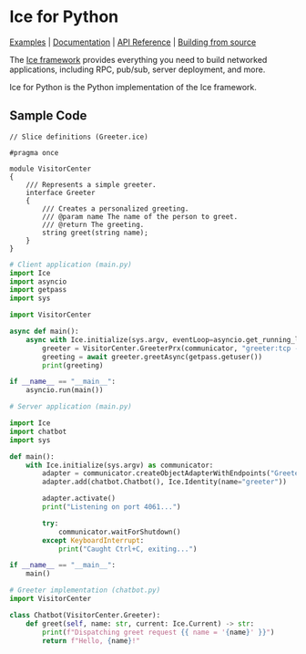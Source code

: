 # Ice for Python

[Examples] | [Documentation] | [API Reference] | [Building from source]

The [Ice framework] provides everything you need to build networked applications,
including RPC, pub/sub, server deployment, and more.

Ice for Python is the Python implementation of the Ice framework.

## Sample Code

```slice
// Slice definitions (Greeter.ice)

#pragma once

module VisitorCenter
{
    /// Represents a simple greeter.
    interface Greeter
    {
        /// Creates a personalized greeting.
        /// @param name The name of the person to greet.
        /// @return The greeting.
        string greet(string name);
    }
}
```

```python
# Client application (main.py)
import Ice
import asyncio
import getpass
import sys

import VisitorCenter

async def main():
    async with Ice.initialize(sys.argv, eventLoop=asyncio.get_running_loop()) as communicator:
        greeter = VisitorCenter.GreeterPrx(communicator, "greeter:tcp -h localhost -p 4061")
        greeting = await greeter.greetAsync(getpass.getuser())
        print(greeting)

if __name__ == "__main__":
    asyncio.run(main())
```

```python
# Server application (main.py)

import Ice
import chatbot
import sys

def main():
    with Ice.initialize(sys.argv) as communicator:
        adapter = communicator.createObjectAdapterWithEndpoints("GreeterAdapter", "tcp -p 4061")
        adapter.add(chatbot.Chatbot(), Ice.Identity(name="greeter"))

        adapter.activate()
        print("Listening on port 4061...")

        try:
            communicator.waitForShutdown()
        except KeyboardInterrupt:
            print("Caught Ctrl+C, exiting...")

if __name__ == "__main__":
    main()
```

```python
# Greeter implementation (chatbot.py)
import VisitorCenter

class Chatbot(VisitorCenter.Greeter):
    def greet(self, name: str, current: Ice.Current) -> str:
        print(f"Dispatching greet request {{ name = '{name}' }}")
        return f"Hello, {name}!"
```

[Examples]: https://github.com/zeroc-ice/ice-demos/tree/main/python
[Documentation]: https://docs.zeroc.com/ice/latest/python/
[API Reference]: https://code.zeroc.com/ice/main/api/python/index.html
[Building from source]: ./BUILDING.md
[Ice framework]: https://github.com/zeroc-ice/ice
